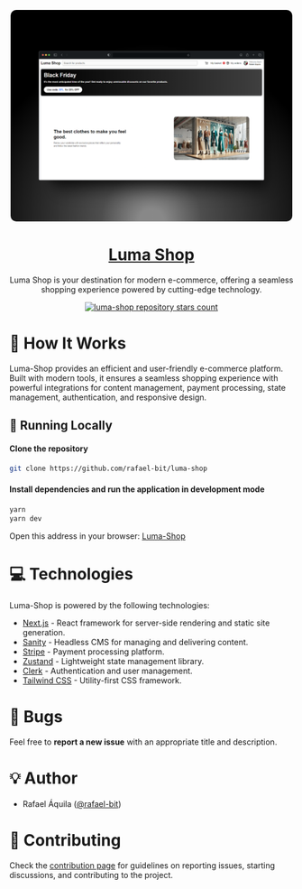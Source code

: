 <p align="center">
   <img src="public/luma.png" style="border-radius: 10px;" width="500"/>
</p>

<h1 align="center">
    <a href="#">Luma Shop</a>
</h1>

<p align="center">
    Luma Shop is your destination for modern e-commerce, offering a seamless shopping experience powered by cutting-edge technology.
</p>
<p align="center">
  <a href="https://github.com/rafael-bit/luma-shop">
  	<img src="https://img.shields.io/github/stars/rafael-bit/luma-shop?label=rafael-bit%2Fluma-shop" alt="luma-shop repository stars count" />
  </a>
</p>

# 🚀 How It Works

Luma-Shop provides an efficient and user-friendly e-commerce platform. Built with modern tools, it ensures a seamless shopping experience with powerful integrations for content management, payment processing, state management, authentication, and responsive design.

## 👷 Running Locally

#### Clone the repository

```bash
git clone https://github.com/rafael-bit/luma-shop
```

#### Install dependencies and run the application in development mode

```bash
yarn
yarn dev
```

Open this address in your browser: [Luma-Shop](http://luma-shop.vercel.app/)

# 💻 Technologies

Luma-Shop is powered by the following technologies:

- [Next.js](https://nextjs.org/) - React framework for server-side rendering and static site generation.
- [Sanity](https://www.sanity.io/) - Headless CMS for managing and delivering content.
- [Stripe](https://stripe.com/) - Payment processing platform.
- [Zustand](https://zustand-demo.pmnd.rs/) - Lightweight state management library.
- [Clerk](https://clerk.dev/) - Authentication and user management.
- [Tailwind CSS](https://tailwindcss.com/) - Utility-first CSS framework.

#  🚩 Bugs

Feel free to **report a new issue** with an appropriate title and description.

# 💡 Author

- Rafael Áquila ([@rafael-bit](https://github.com/rafael-bit))

# 🔧 Contributing

Check the [contribution page](https://github.com/rafael-bit/luma-shop/) for guidelines on reporting issues, starting discussions, and contributing to the project.